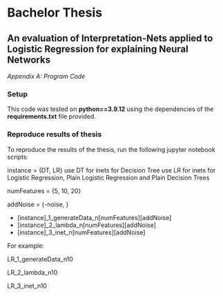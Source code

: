 # Bachelor Thesis

## An evaluation of Interpretation-Nets applied to Logistic Regression for explaining Neural Networks

*Appendix A: Program Code*

### Setup

This code was tested on **python==3.9.12** using the dependencies of the **requirements.txt** file provided.

### Reproduce results of thesis

To reproduce the results of the thesis, run the following jupyter notebook scripts:

instance = {DT, LR} 
use DT for inets for Decision Tree
use LR for inets for Logistic Regression, Plain Logistic Regression and Plain Decision Trees

numFeatures = {5, 10, 20}

addNoise = {-noise, }

- \[instance\]_1_generateData_n\[numFeatures\]\[addNoise\]
- \[instance\]_2_lambda_n\[numFeatures\]\[addNoise\]
- \[instance\]_3_inet_n\[numFeatures\]\[addNoise\]

For example:

LR_1_generateData_n10

LR_2_lambda_n10

LR_3_inet_n10